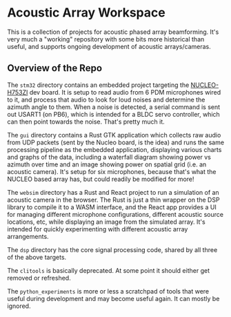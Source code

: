 # Acoustic Array Workspace

This is a collection of projects for acoustic phased array beamforming. It's very much a "working" repository with some bits more historical than useful, and supports ongoing development of acoustic arrays/cameras.

## Overview of the Repo

The `stm32` directory contains an embedded project targeting the [NUCLEO-H753ZI](https://www.st.com/en/evaluation-tools/nucleo-h753zi.html) dev board. It is setup to read audio from 6 PDM microphones wired to it, and process that audio to look for loud noises and determine the azimuth angle to them. When a noise is detected, a serial command is sent out USART1 (on PB6), which is intended for a BLDC servo controller, which can then point towards the noise. That's pretty much it. 

The `gui` directory contains a Rust GTK application which collects raw audio from UDP packets (sent by the Nucleo board, is the idea) and runs the same processing pipeline as the embedded application, displaying various charts and graphs of the data, including a waterfall diagram showing power vs azimuth over time and an image showing power on spatial grid (i.e. an acoustic camera). It's setup for six microphones, because that's what the NUCLEO based array has, but could readily be modified for more! 

The `websim` directory has a Rust and React project to run a simulation of an acoustic camera in the browser. The Rust is just a thin wrapper on the DSP library to compile it to a WASM interface, and the React app provides a UI for managing different microphone configurations, different acoustic source locations, etc, while displaying an image from the simulated array. It's intended for quickly experimenting with different acoustic array arrangements.

The `dsp` directory has the core signal processing code, shared by all three of the above targets. 

The `clitools` is basically deprecated. At some point it should either get removed or refreshed. 

The `python_experiments` is more or less a scratchpad of tools that were useful during development and may become useful again. It can mostly be ignored.

